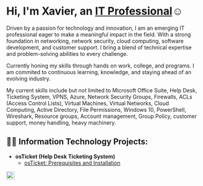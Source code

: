 <h1>Hi, I'm Xavier, an <a href="https://linkedin.com/in/Josh">IT Professional</a>☺</h1>

Driven by a passion for technology and innovation, I am an emerging IT professional eager to make a meaningful impact in the field. With a strong foundation in networking, network security, cloud computing, software development, and customer support. I bring a blend of technical expertise and problem-solving abilities to every challenge.

Currently honing my skills through hands on work, college, and programs. I am commited to continuous learning, knowledge, and staying ahead of an evolving industry.

My current skills include but not limited to Microsoft Office Suite, Help Desk, Ticketing System, VPNS, Azure, Network Security Groups, Firewalls, ACLs (Access Control Lists), Virtual Machines, Virtual Networks, Cloud Computing, Active Directory, File Permissions, Windows 10, PowerShell, Wireshark, Resource groups, Account management, Group Policy, customer support, money handling, heavy machinery.

<h2>👨‍💻 Information Technology Projects:</h2>

- <b>osTicket (Help Desk Ticketing System)</b>
  - [osTicket: Prerequisites and Installation](https://github.com/Xavierburton/osticket-prereqs)

[<img align="left" alt="Josh | LinkedIn" width="22px" src="https://cdn.jsdelivr.net/npm/simple-icons@v3/icons/linkedin.svg" />][linkedin]

[Indeed]: https://profile.indeed.com/?hl=en_US&co=US&from=gnav-homepage
[linkedin]: https://linkedin.com/in/xavierburton777
